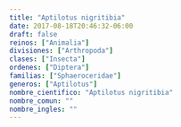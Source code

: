```yaml
---
title: "Aptilotus nigritibia"
date: 2017-08-18T20:46:32-06:00
draft: false
reinos: ["Animalia"]
divisiones: ["Arthropoda"]
clases: ["Insecta"]
ordenes: ["Diptera"]
familias: ["Sphaeroceridae"]
generos: ["Aptilotus"]
nombre_cientifico: "Aptilotus nigritibia"
nombre_comun: ""
nombre_ingles: ""
---
```

